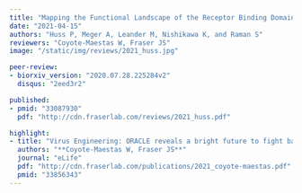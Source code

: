 ```yaml
---
title: "Mapping the Functional Landscape of the Receptor Binding Domain of T7 Bacteriophage by Deep Mutational Scanning"
date: "2021-04-15"
authors: "Huss P, Meger A, Leander M, Nishikawa K, and Raman S"
reviewers: "Coyote-Maestas W, Fraser JS"
image: "/static/img/reviews/2021_huss.jpg"

peer-review:
- biorxiv_version: "2020.07.28.225284v2"
  disqus: "2eed3r2"

published:
- pmid: "33087930"
  pdf: "http://cdn.fraserlab.com/reviews/2021_huss.pdf"

highlight:
- title: "Virus Engineering: ORACLE reveals a bright future to fight bacteria"
  authors: "**Coyote-Maestas W, Fraser JS**"
  journal: "eLife"
  pdf: "http://cdn.fraserlab.com/publications/2021_coyote-maestas.pdf"
  pmid: "33856343"
---
```

